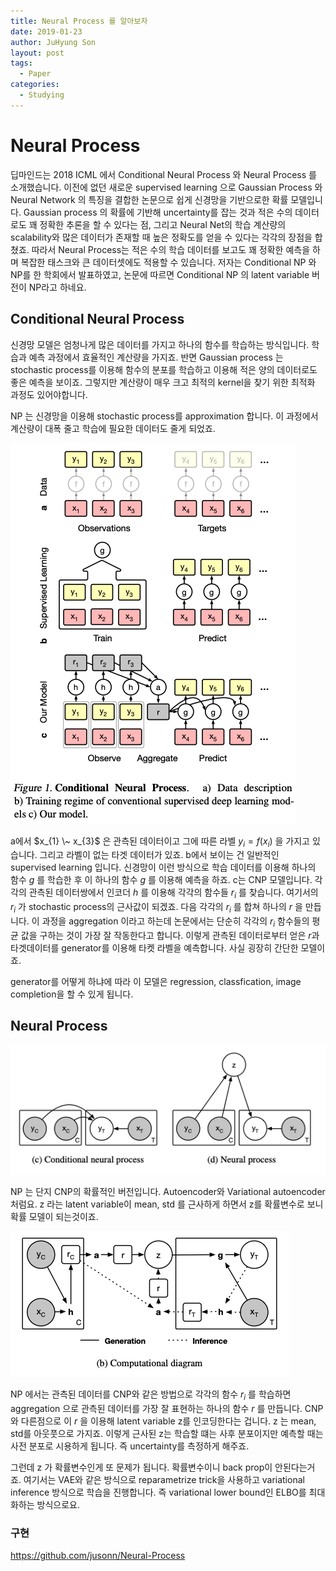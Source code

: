 ```yaml
---
title: Neural Process 를 알아보자
date: 2019-01-23
author: JuHyung Son
layout: post
tags:
  - Paper
categories:
  - Studying
---
```


# Neural Process

딥마인드는 2018 ICML 에서 Conditional Neural Process 와 Neural Process 를 소개했습니다. 이전에 없던 새로운 supervised learning 으로 Gaussian Process 와 Neural Network 의
특징을 결합한 논문으로 쉽게 신경망을 기반으로한 확률 모델입니다. Gaussian process 의 확률에 기반해 uncertainty를 잡는 것과 적은 수의 데이터로도 꽤 정확한 추론을 할 수 있다는 점, 그리고 Neural Net의 학습 계산량의 scalability와 많은 데이터가 존재할 때 높은 정확도를 얻을 수 있다는 각각의 장점을 합쳤죠. 따라서 Neural Process는 적은 수의 학습 데이터를 보고도 꽤 정확한 예측을 하며 복잡한 태스크와 큰 데이터셋에도 적용할 수 있습니다. 저자는 Conditional NP 와 NP를 한 학회에서 발표하였고, 논문에 따르면 Conditional NP 의 latent variable 버전이 NP라고 하네요. 

## Conditional Neural Process

신경망 모델은 엄청나게 많은 데이터를 가지고 하나의 함수를 학습하는 방식입니다. 학습과 예측 과정에서 효율적인 계산량을 가지죠. 반면 Gaussian process 는 stochastic process를 이용해 함수의 분포를 학습하고 이용해 적은 양의 데이터로도 좋은 예측을 보이죠. 그렇지만 계산량이 매우 크고 최적의 kernel을 찾기 위한 최적화 과정도 있어야합니다.

NP 는 신경망을 이용해 stochastic process를 approximation 합니다. 이 과정에서 계산량이 대폭 줄고 학습에 필요한 데이터도 줄게 되었죠.

<div>
<img class="aligncenter size-full" src="/image/np/1.png" alt="" /> </div>

a에서 $x_{1} \~ x_{3}$ 은 관측된 데이터이고 그에 따른 라벨 $y_{i} = f(x_{i})$ 을 가지고 있습니다. 그리고 라벨이 없는 타겟 데이터가 있죠. b에서 보이는 건 일반적인 supervised learning 입니다. 신경망이 이런 방식으로 학습 데이터를 이용해 하나의 함수 $g$ 를 학습한 후 이 하나의 함수 $g$ 를 이용해 예측을 하죠. c는 CNP 모델입니다. 각각의 관측된 데이터쌍에서 인코더 $h$ 를 이용해 각각의 함수들 $r_{i}$ 를 찾습니다. 여기서의 $r_{i}$ 가 stochastic process의 근사값이 되겠죠. 다음 각각의 $r_{i}$ 를 합쳐 하나의 $r$ 을 만듭니다. 이 과정을 aggregation 이라고 하는데 논문에서는 단순히 각각의 $r_{i}$ 함수들의 평균 값을 구하는 것이 가장 잘 작동한다고 합니다. 이렇게 관측된 데이터로부터 얻은 $r$과 타겟데이터를 generator를 이용해 타켓 라벨을 예측합니다. 사실 굉장히 간단한 모델이죠.

generator를 어떻게 하냐에 따라 이 모델은 regression, classfication, image completion을 할 수 있게 됩니다.

## Neural Process

<div>
<img class="aligncenter size-full" src="/image/np/2.png" alt="" /> </div>

NP 는 단지 CNP의 확률적인 버전입니다. Autoencoder와 Variational autoencoder 처럼요. z 라는 latent variable이 mean, std 를 근사하게 하면서 z를 확률변수로 보니 확률 모델이 되는것이죠. 

<div>
<img class="aligncenter size-full" src="/image/np/3.png" alt="" /> </div>

NP 에서는 관측된 데이터를 CNP와 같은 방법으로 각각의 함수 $r_{i}$ 를 학습하면 aggregation 으로 관측된 데이터를 가장 잘 표현하는 하나의 함수 $r$ 를 만듭니다. CNP 와 다른점으로 이 $r$ 을 이용해 latent variable z를 인코딩한다는 겁니다. z 는 mean, std를 아웃풋으로 가지죠. 이렇게 근사된 z는 학습할 떄는 사후 분포이지만 예측할 때는 사전 분포로 시용하게 됩니다. 즉 uncertainty를 측정하게 해주죠.

그런데 z 가 확률변수인게 또 문제가 됩니다. 확률변수이니 back prop이 안된다는거죠. 여기서는 VAE와 같은 방식으로 reparametrize trick을 사용하고 variational inference 방식으로 학습을 진행합니다. 즉 variational lower bound인 ELBO를 최대화하는 방식으로요.

### 구현 

https://github.com/jusonn/Neural-Process